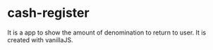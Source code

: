 # cash-register
It is a app to show the amount of denomination to return to user. It is created with vanillaJS.
